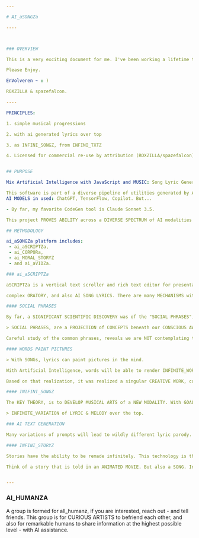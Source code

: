 ```yaml
---

# AI_aSONGZa

----



### OVERVIEW

This is a very exciting document for me. I've been working a lifetime to produce this work. The original C++ Tokenizer was created using NLP technology in 2001. Since then, many RARE LLM sets were cultivated, and they are now being synthesized with various - modern neural networks modalities.

Please Enjoy.

EnVolveren ~ : )

ROXZILLA & spazefalcon.

----

PRINCIPLES:

1. simple musical progressions

2. with ai generated lyrics over top

3. as INFINI_SONGZ, from INFINI_TXTZ

4. Licensed for commercial re-use by attribution (ROXZILLA/spazefalcon)


## PURPOSE

Mix Artificial Intelligence with JavaScript and MUSIC: Song Lyric Generation!

This software is part of a diverse pipeline of utilities generated by AI.
AI MODELS in used: ChatGPT, TensorFlow, Copilot. But...

- By far, my favorite CodeGen tool is Claude Sonnet 3.5.

This project PROVES ABILITY across a DIVERSE SPECTRUM of AI modalities (visual/audio/text/video).

## METHODOLOGY

ai_aSONGZa platform includes: 
 - ai_aSCRIPTZa, 
 - ai_CORPORa, 
 - ai_MORAL_STORYZ
 - and ai_aVIDZa.

### ai_aSCRIPTZa

aSCRIPTZa is a vertical text scroller and rich text editor for presentations of

complex ORATORY, and also AI SONG LYRICS. There are many MECHANISMS within each to precisely ENCODE and DECODE the generative art.

#### SOCIAL PHRASES

By far, a SIGNIFICANT SCIENTIFIC DISCOVERY was of the "SOCIAL PHRASES", routinely discounted as common IDIOMS SIMILE and METAPHOR. This scientific work, finds SOCIAL_PHRASES essential and extremely undervalued.

> SOCIAL PHRASES, are a PROJECTION of CONCEPTS beneath our CONSCIOUS AWARENESS.

Careful study of the common phrases, reveals we are NOT contemplating the depth of meaning, beneath the words we say. SOCIAL_PHRASES definitively prove the DISCONNECT between our PERCEPTION and ACTUAL_REALITY. Other benefits grew from that study. 

#### WORDS PAINT PICTURES

> With SONGs, lyrics can paint pictures in the mind.

With Artificial Intelligence, words will be able to render INFINITE_WORLDS.

Based on that realization, it was realized a singular CREATIVE WORK, could (and should), be INFINITE REPEATABLE... across ALL_TIME. This has important application for INTELLIGENT FORUM, but also for MUSIC CONCERT.

#### INIFINI_SONGZ

The KEY THEORY, is to DEVELOP MUSICAL ARTS of a NEW MODALITY. With GOALS of INFINITE_LOOPS of HARMONY and ...

> INFINITE_VARIATION of LYRIC & MELODY over the top. 

### AI TEXT GENERATION

Many variations of prompts will lead to wildly different lyric parody. For the purposes of this experiment, the FOCUS is on SOCIAL_PHRASES and the ability to PAINT ENJOYABLE IMAGES in mind. With the GOAL of creating MAXIMUM ENJOYABLE LYRIC. Think of scenes of adventure or nostalgia, or as a remedy for current social strife.

#### INFINI_STORYZ

Stories have the ability to be remade infinitely. This technology is the 5D_PIPELINE to create and GENERATE multi_media, in an ongoing STRATEGIC PROCESS.

Think of a story that is told in an ANIMATED MOVIE. But also a SONG. In TEXT, and in SOCIAL MEDIA POST. That is the cross-media concept of INFINI_STORYZ(tm). Creating a GENRE of ai_MORAL_STORYZ, designed to depict life with accuracy and MAXIMUM_ENCOURAGMENT for growth and learning.


---
```


### AI_HUMANZA

A group is formed for all_humanz, if you are interested, reach out - and tell friends. This group is for CURIOUS ARTISTS to befriend each other, and also for remarkable humans to share information at the highest possible level - with AI assistance.